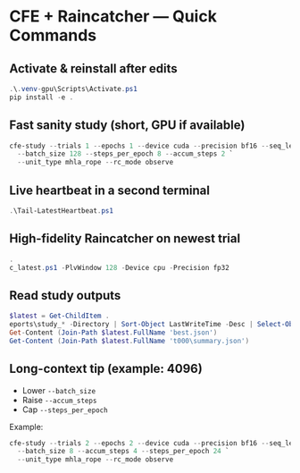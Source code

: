 # CFE + Raincatcher — Quick Commands

## Activate & reinstall after edits
```powershell
.\.venv-gpu\Scripts\Activate.ps1
pip install -e .
```

## Fast sanity study (short, GPU if available)
```powershell
cfe-study --trials 1 --epochs 1 --device cuda --precision bf16 --seq_len 256 `
  --batch_size 128 --steps_per_epoch 8 --accum_steps 2 `
  --unit_type mhla_rope --rc_mode observe
```

## Live heartbeat in a second terminal
```powershell
.\Tail-LatestHeartbeat.ps1
```

## High-fidelity Raincatcher on newest trial
```powershell
.c_latest.ps1 -PlvWindow 128 -Device cpu -Precision fp32
```

## Read study outputs
```powershell
$latest = Get-ChildItem .eports\study_* -Directory | Sort-Object LastWriteTime -Desc | Select-Object -First 1
Get-Content (Join-Path $latest.FullName 'best.json')
Get-Content (Join-Path $latest.FullName 't000\summary.json')
```

## Long-context tip (example: 4096)
- Lower `--batch_size`
- Raise `--accum_steps`
- Cap `--steps_per_epoch`

Example:
```powershell
cfe-study --trials 2 --epochs 2 --device cuda --precision bf16 --seq_len 4096 `
  --batch_size 8 --accum_steps 4 --steps_per_epoch 24 `
  --unit_type mhla_rope --rc_mode observe
```
